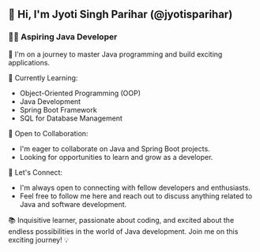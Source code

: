 ## 👋 Hi, I'm Jyoti Singh Parihar (@jyotisparihar)
### 👨‍💻 Aspiring Java Developer

🌱 I'm on a journey to master Java programming and build exciting applications.

🚀 Currently Learning:
- Object-Oriented Programming (OOP)
- Java Development
- Spring Boot Framework
- SQL for Database Management

🤝 Open to Collaboration:
- I'm eager to collaborate on Java and Spring Boot projects.
- Looking for opportunities to learn and grow as a developer.

💬 Let's Connect:
- I'm always open to connecting with fellow developers and enthusiasts.
- Feel free to follow me here and reach out to discuss anything related to Java and software development.

📚 Inquisitive learner, passionate about coding, and excited about the endless possibilities in the world of Java development. Join me on this exciting journey! 💡
